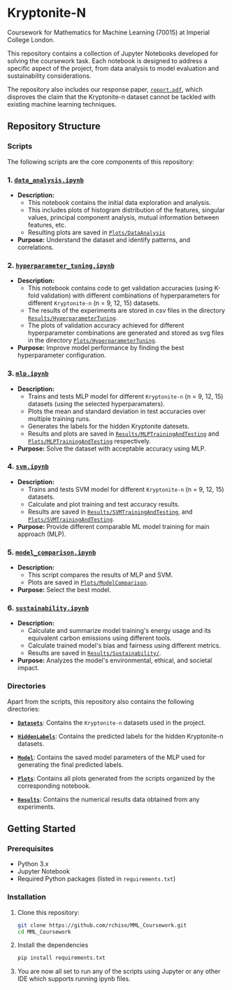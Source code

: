 # Kryptonite-N

Coursework for Mathematics for Machine Learning (70015) at Imperial College London. 

This repository contains a collection of Jupyter Notebooks developed for solving the coursework task. Each notebook is designed to address a specific aspect of the project, from data analysis to model evaluation and sustainability considerations.

The repository also includes our response paper, [`report.pdf`](./report.pdf), which disproves the claim that the Kryptonite-n dataset cannot be tackled with existing machine learning techniques.

## Repository Structure

### Scripts  
The following scripts are the core components of this repository:

### 1. [`data_analysis.ipynb`](./data_analysis.ipynb)
- **Description:** 
  - This notebook contains the initial data exploration and analysis.
  - This includes plots of histogram distribution of the features, singular values, principal component analysis, mutual information between features, etc.
  - Resulting plots are saved in [`Plots/DataAnalysis`](./Plots/DataAnalysis/)
- **Purpose:** Understand the dataset and identify patterns, and correlations.

### 2. [`hyperparameter_tuning.ipynb`](./hyperparameter_tuning.ipynb)
- **Description:** 
  - This notebook contains code to get validation accuracies (using K-fold validation) with different combinations of hyperparameters for different `Kryptonite-n` (n = 9, 12, 15) datasets.
  - The results of the experiments are stored in csv files in the directory [`Results/HyperparameterTuning`](./Results/HyperparameterTuning/).
  - The plots of validation accuracy achieved for different hyperparameter combinations are generated and stored as svg files in the directory [`Plots/HyperparameterTuning`](./Plots/HyperparameterTuning/).
- **Purpose:** Improve model performance by finding the best hyperparameter configuration.

### 3. [`mlp.ipynb`](./mlp.ipynb)
- **Description:** 
  - Trains and tests MLP model for different `Kryptonite-n` (n = 9, 12, 15) datasets (using the selected hyperparamaters).
  - Plots the mean and standard deviation in test accuracies over multiple training runs.
  - Generates the labels for the hidden Kryptonite datesets.
  - Results and plots are saved in [`Results/MLPTrainingAndTesting`](./Results/MLPTrainingAndTesting) and [`Plots/MLPTrainingAndTesting`](./Plots/MLPTrainingAndTesting) respectively.
- **Purpose:** Solve the dataset with acceptable accuracy using MLP.

### 4. [`svm.ipynb`](./svm.ipynb)
- **Description:** 
  - Trains and tests SVM model for different `Kryptonite-n` (n = 9, 12, 15) datasets.
  - Calculate and plot training and test accuracy results.
  - Results are saved in [`Results/SVMTrainingAndTesting`](./Results/SVMTrainingAndTesting/), and [`Plots/SVMTrainingAndTesting`](./Plots/SVMTrainingAndTesting/).
- **Purpose:** Provide different comparable ML model training for main approach (MLP).

### 5. [`model_comparison.ipynb`](./model_comparison.ipynb)
- **Description:** 
  - This script compares the results of MLP and SVM.
  - Plots are saved in [`Plots/ModelComparison`](./Plots/ModelComparison).
- **Purpose:** Select the best model.

### 6. [`sustainability.ipynb`](./sustainability.ipynb)
- **Description:** 
  - Calculate and summarize model training's energy usage and its equivalent carbon emissions using different tools.
  - Calculate trained model's bias and fairness using different metrics.
  - Results are saved in [`Results/Sustainability/`](./Results/Sustainability/).
- **Purpose:** Analyzes the model's environmental, ethical, and societal impact.

### Directories  
Apart from the scripts, this repository also contains the following directories:  

- **[`Datasets`](./Datasets/)**: Contains the `Kryptonite-n` datasets used in the project.  

- **[`HiddenLabels`](./hiddenlabels/)**: Contains the predicted labels for the hidden Kryptonite-n datasets.

- **[`Model`](./model/)**: Contains the saved model parameters of the MLP used for generating the final predicted labels.

- **[`Plots`](./Plots/)**: Contains all plots generated from the scripts organized by the corresponding notebook.  

- **[`Results`](./Results/)**: Contains the numerical results data obtained from any experiments.

## Getting Started

### Prerequisites
- Python 3.x
- Jupyter Notebook
- Required Python packages (listed in `requirements.txt`)

### Installation
1. Clone this repository:
   ```bash
   git clone https://github.com/rchiso/MML_Coursework.git
   cd MML_Coursework
   ```

2. Install the dependencies
    ```bash
    pip install requirements.txt
    ```

3. You are now all set to run any of the scripts using Jupyter or any other IDE which supports running ipynb files.
